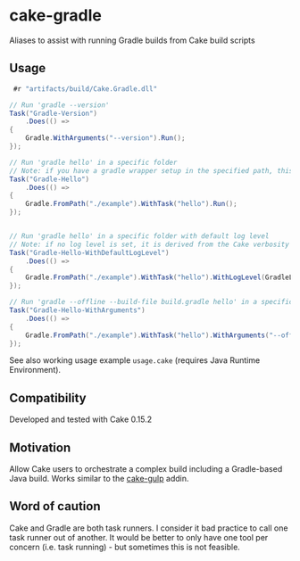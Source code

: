 # cake-gradle

Aliases to assist with running Gradle builds from Cake build scripts

## Usage

```c#
 #r "artifacts/build/Cake.Gradle.dll"

// Run 'gradle --version'
Task("Gradle-Version")
    .Does(() =>
{
    Gradle.WithArguments("--version").Run();
});

// Run 'gradle hello' in a specific folder
// Note: if you have a gradle wrapper setup in the specified path, this one will be used
Task("Gradle-Hello")
    .Does(() =>
{
    Gradle.FromPath("./example").WithTask("hello").Run();
});


// Run 'gradle hello' in a specific folder with default log level
// Note: if no log level is set, it is derived from the Cake verbosity (which is set to 'verbose' in build.ps1)
Task("Gradle-Hello-WithDefaultLogLevel")
    .Does(() =>
{
    Gradle.FromPath("./example").WithTask("hello").WithLogLevel(GradleLogLevel.Default).Run(); 
});

// Run 'gradle --offline --build-file build.gradle hello' in a specific folder
Task("Gradle-Hello-WithArguments")
    .Does(() =>
{
    Gradle.FromPath("./example").WithTask("hello").WithArguments("--offline --build-file build.gradle").Run();
});

```

See also working usage example `usage.cake` (requires Java Runtime Environment).

## Compatibility

Developed and tested with Cake 0.15.2

## Motivation

Allow Cake users to orchestrate a complex build including a Gradle-based Java build.
Works similar to the [cake-gulp](https://github.com/Philo/cake-gulp) addin.

## Word of caution

Cake and Gradle are both task runners. I consider it bad practice to call one task runner out of another. 
It would be better to only have one tool per concern (i.e. task running) - but sometimes this is not feasible.
